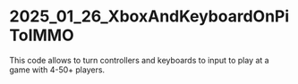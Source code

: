 # 2025_01_26_XboxAndKeyboardOnPiToIMMO
This code allows to turn controllers and keyboards to input to play at a game with 4-50+ players.
